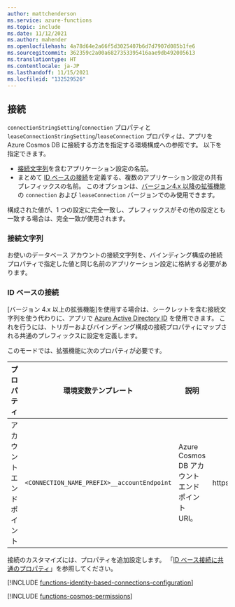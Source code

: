 ```yaml
---
author: mattchenderson
ms.service: azure-functions
ms.topic: include
ms.date: 11/12/2021
ms.author: mahender
ms.openlocfilehash: 4a78d64e2a66f5d3025407b6d7d7907d085b1fe6
ms.sourcegitcommit: 362359c2a00a6827353395416aae9db492005613
ms.translationtype: HT
ms.contentlocale: ja-JP
ms.lasthandoff: 11/15/2021
ms.locfileid: "132529526"
---
```

## <a name="connections"></a>接続

`connectionStringSetting`/`connection` プロパティと `leaseConnectionStringSetting`/`leaseConnection` プロパティは、アプリを Azure Cosmos DB に接続する方法を指定する環境構成への参照です。 以下を指定できます。

- [接続文字列](#connection-string)を含むアプリケーション設定の名前。
- まとめて [ID ベースの接続](#identity-based-connections)を定義する、複数のアプリケーション設定の共有プレフィックスの名前。 このオプションは、[バージョン4.x 以降の拡張機能]の `connection` および `leaseConnection` バージョンでのみ使用できます。

構成された値が、1 つの設定に完全一致し、プレフィックスがその他の設定とも一致する場合は、完全一致が使用されます。

### <a name="connection-string"></a>接続文字列

お使いのデータベース アカウントの接続文字列を、バインディング構成の接続プロパティで指定した値と同じ名前のアプリケーション設定に格納する必要があります。

### <a name="identity-based-connections"></a>ID ベースの接続

[バージョン 4.x 以上の拡張機能]を使用する場合は、シークレットを含む接続文字列を使う代わりに、アプリで [Azure Active Directory ID](../articles/active-directory/fundamentals/active-directory-whatis.md) を使用できます。 これを行うには、トリガーおよびバインディング構成の接続プロパティにマップされる共通のプレフィックスに設定を定義します。

このモードでは、拡張機能に次のプロパティが必要です。

| プロパティ                  | 環境変数テンプレート                       | 説明                                | 値の例                                        |
|---------------------------|-----------------------------------------------------|--------------------------------------------|------------------------------------------------|
| アカウント エンドポイント | `<CONNECTION_NAME_PREFIX>__accountEndpoint` | Azure Cosmos DB アカウント エンドポイント URI。 | https://<database_account_name>.documents.azure.com:443/ |

接続のカスタマイズには、プロパティを追加設定します。 「[ID ベース接続に共通のプロパティ](../articles/azure-functions/functions-reference.md#common-properties-for-identity-based-connections)」を参照してください。

[!INCLUDE [functions-identity-based-connections-configuration](./functions-identity-based-connections-configuration.md)]

[!INCLUDE [functions-cosmos-permissions](./functions-cosmos-permissions.md)]

[バージョン4.x 以降の拡張機能]: ../articles/azure-functions/functions-bindings-cosmosdb-v2.md#cosmos-db-extension-4x-and-higher

